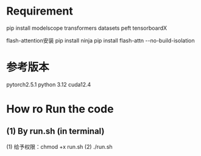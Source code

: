 # Requirement 
pip install modelscope transformers datasets peft tensorboardX

flash-attention安装
pip install ninja
pip install flash-attn --no-build-isolation

# 参考版本
pytorch2.5.1 python 3.12 cuda12.4

# How ro Run the code

## (1) By run.sh (in terminal)
(1) 给予权限：chmod +x run.sh
(2) ./run.sh
